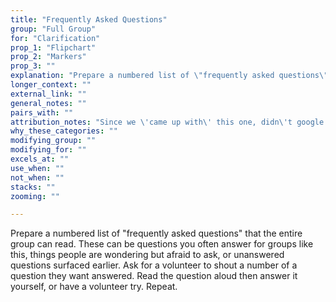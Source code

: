 ```yaml
---
title: "Frequently Asked Questions"
group: "Full Group"
for: "Clarification"
prop_1: "Flipchart"
prop_2: "Markers"
prop_3: ""
explanation: "Prepare a numbered list of \"frequently asked questions\" that the entire group can read. These can be questions you often answer for groups like this, things people are wondering but afraid to ask, or unanswered questions surfaced earlier. Ask for a volunteer to shout a number of a question they want answered. Read the question aloud then answer it yourself, or have a volunteer try. Repeat."
longer_context: ""
external_link: ""
general_notes: ""
pairs_with: ""
attribution_notes: "Since we \'came up with\' this one, didn\'t google around"
why_these_categories: ""
modifying_group: ""
modifying_for: ""
excels_at: ""
use_when: ""
not_when: ""
stacks: ""
zooming: ""

---
```


Prepare a numbered list of "frequently asked questions" that the entire group can read. These can be questions you often answer for groups like this, things people are wondering but afraid to ask, or unanswered questions surfaced earlier. Ask for a volunteer to shout a number of a question they want answered. Read the question aloud then answer it yourself, or have a volunteer try. Repeat.
